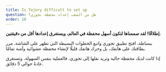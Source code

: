 ```yaml
---
title: Is Tejory difficult to set up
question: هل من الصعب إعداد محفظة تجوري؟
order: 10
---
```

**إطلاقًا! لقد صممناها لتكون أسهل محفظة في العالم، ويستغرق إعدادها أقل من دقيقتين.**

ببساطة، افتح تطبيق تجوري واتبع الخطوات البسيطة التي تظهر على الشاشة. مرر بطاقتك على هاتفك، بل وحرك هاتفك قليلًا لإنشاء محفظة عشوائية وآمنة تمامًا.

إذا كانت لديك محفظة حالية وتريد نقلها إلى تجوري، فالعملية بنفس السهولة، وتستغرق عادةً حوالي 5 دقائق.
